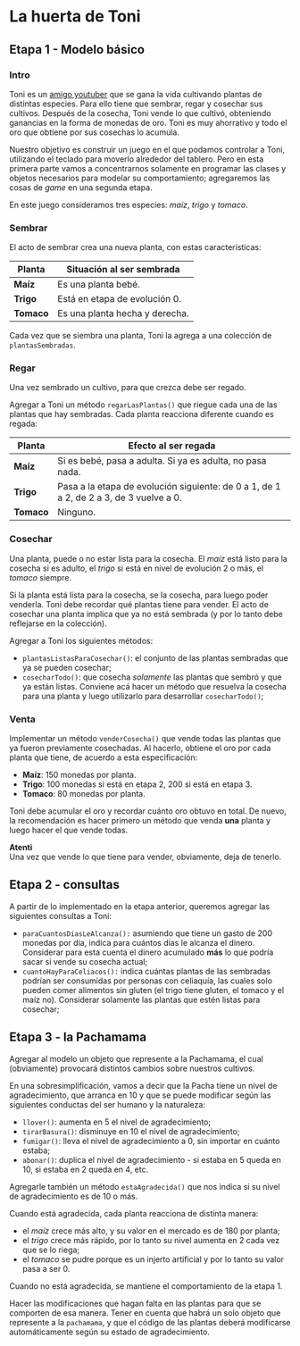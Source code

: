 # La huerta de Toni

## Etapa 1 - Modelo básico

### Intro
Toni es un [amigo youtuber](https://www.youtube.com/channel/UC8nVWi8L7fPCjOMpSSNAM0Q) que se gana la vida cultivando plantas de distintas especies.
Para ello tiene que sembrar, regar y cosechar sus cultivos. Después de la cosecha, Toni vende lo que cultivó, obteniendo ganancias en la forma de monedas de oro.
Toni es muy ahorrativo y todo el oro que obtiene por sus cosechas lo acumula.

Nuestro objetivo es construir un juego en el que podamos controlar a Toni, utilizando el teclado para moverlo alrededor del tablero. Pero en esta primera parte vamos a concentrarnos solamente en programar las clases y objetos necesarios para modelar su comportamiento; agregaremos las cosas de _game_ en una segunda etapa.

En este juego consideramos tres especies: _maíz_, _trigo_ y _tomaco_.

### Sembrar
El acto de sembrar crea una nueva planta, con estas características:  

| Planta | Situación al ser sembrada |
|---|---|
| **Maíz**   | Es una planta bebé. |
| **Trigo**  | Está en etapa de evolución 0. |
| **Tomaco** | Es una planta hecha y derecha. |

Cada vez que se siembra una planta, Toni la agrega a una colección de `plantasSembradas`.

### Regar
Una vez sembrado un cultivo, para que crezca debe ser regado.

Agregar a Toni un método `regarLasPlantas()` que riegue cada una de las plantas que hay sembradas.
Cada planta reacciona diferente cuando es regada:

| Planta | Efecto al ser regada |
|---|---|
| **Maíz**   | Si es bebé, pasa a adulta. Si ya es adulta, no pasa nada. |
| **Trigo**  | Pasa a la etapa de evolución siguiente: de 0 a 1, de 1 a 2, de 2 a 3, de 3 vuelve a 0. |
| **Tomaco** | Ninguno. |

### Cosechar
Una planta, puede o no estar lista para la cosecha. El _maíz_ está listo para la cosecha si es adulto, el _trigo_ si está en nivel de evolución 2 o más, el _tomaco_ siempre.

Si la planta está lista para la cosecha, se la cosecha, para luego poder venderla. Toni debe recordar qué plantas tiene para vender. El acto de cosechar una planta implica que ya no está sembrada (y por lo tanto debe reflejarse en la colección).

Agregar a Toni los siguientes métodos:
* `plantasListasParaCosechar()`: el conjunto de las plantas sembradas que ya se pueden cosechar;
* `cosecharTodo()`: que cosecha _solamente_ las plantas que sembró y que ya están listas. Conviene acá hacer un método que resuelva la cosecha para una planta y luego utilizarlo para desarrollar `cosecharTodo()`;

### Venta
Implementar un método `venderCosecha()` que vende todas las plantas que ya fueron previamente cosechadas. Al hacerlo, obtiene el oro por cada planta que tiene, de acuerdo a esta especificación:
- **Maíz**: 150 monedas por planta.
- **Trigo**: 100 monedas si está en etapa 2, 200 si está en etapa 3.
- **Tomaco**: 80 monedas por planta.

Toni debe acumular el oro y recordar cuánto oro obtuvo en total. De nuevo, la recomendación es hacer primero un método que venda **una** planta y luego hacer el que vende todas.

**Atenti**  
Una vez que vende lo que tiene para vender, obviamente, deja de tenerlo.

## Etapa 2 - consultas

A partir de lo implementado en la etapa anterior, queremos agregar las siguientes consultas a Toni:

* `paraCuantosDiasLeAlcanza():` asumiendo que tiene un gasto de 200 monedas por día, indica para cuántos días le alcanza el dinero. Considerar para esta cuenta el dinero acumulado **más** lo que podría sacar si vende su cosecha actual;
* `cuantoHayParaCeliacos():` indica cuántas plantas de las sembradas podrían ser consumidas por personas con celiaquía, las cuales solo pueden comer alimentos sin gluten (el trigo tiene gluten, el tomaco y el maíz no). Considerar solamente las plantas que estén listas para cosechar;

## Etapa 3 - la Pachamama

Agregar al modelo un objeto que represente a la Pachamama, el cual (obviamente) provocará distintos cambios sobre nuestros cultivos.

En una sobresimplificación, vamos a decir que la Pacha tiene un nivel de agradecimiento, que arranca en 10 y que se puede modificar según las siguientes conductas del ser humano y la naturaleza:

* `llover()`: aumenta en 5 el nivel de agradecimiento;
* `tirarBasura()`: disminuye en 10 el nivel de agradecimiento;
* `fumigar()`: lleva el nivel de agradecimiento a 0, sin importar en cuánto estaba;
* `abonar()`: duplica el nivel de agradecimiento - si estaba en 5 queda en 10, si estaba en 2 queda en 4, etc.

Agregarle también un método `estaAgradecida()` que nos indica si su nivel de agradecimiento es de 10 o más.

Cuando está agradecida, cada planta reacciona de distinta manera:
* el _maíz_ crece más alto, y su valor en el mercado es de 180 por planta;
* el _trigo_ crece más rápido, por lo tanto su nivel aumenta en 2 cada vez que se lo riega;
* el _tomaco_ se pudre porque es un injerto artificial y por lo tanto su valor pasa a ser 0.

Cuando no está agradecida, se mantiene el comportamiento de la etapa 1.

Hacer las modificaciones que hagan falta en las plantas para que se comporten de esa manera. Tener en cuenta que habrá un solo objeto que represente a la `pachamama`, y que el código de las plantas deberá modificarse automáticamente según su estado de agradecimiento.
